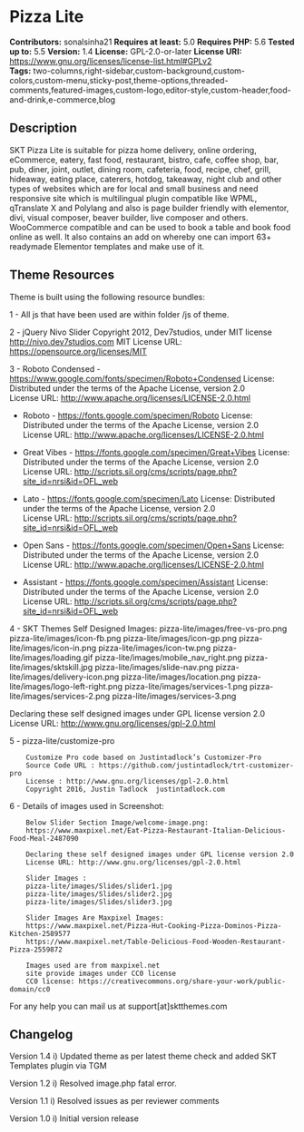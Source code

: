 # Pizza Lite

**Contributors:** sonalsinha21
**Requires at least:** 5.0
**Requires PHP:**  5.6
**Tested up to:** 5.5
**Version:** 1.4
**License:** GPL-2.0-or-later
**License URI:** https://www.gnu.org/licenses/license-list.html#GPLv2  
**Tags:** two-columns,right-sidebar,custom-background,custom-colors,custom-menu,sticky-post,theme-options,threaded-comments,featured-images,custom-logo,editor-style,custom-header,food-and-drink,e-commerce,blog

## Description

SKT Pizza Lite is suitable for pizza home delivery, online ordering, eCommerce, eatery, fast food, restaurant, bistro, cafe, coffee shop, bar, pub, diner, joint, outlet, dining room, cafeteria, food, recipe, chef, grill, hideaway, eating place, caterers, hotdog, takeaway, night club and other types of websites which are for local and small business and need responsive site which is multilingual plugin compatible like WPML, qTranslate X and Polylang and also is page builder friendly with elementor, divi, visual composer, beaver builder, live composer and others. WooCommerce compatible and can be used to book a table and book food online as well. It also contains an add on whereby one can import 63+ readymade Elementor templates and make use of it.
 
## Theme Resources

Theme is built using the following resource bundles:

1 - All js that have been used are within folder /js of theme.

2 -     jQuery Nivo Slider
	Copyright 2012, Dev7studios, under MIT license
	http://nivo.dev7studios.com
MIT License URL: https://opensource.org/licenses/MIT

3 - Roboto Condensed - https://www.google.com/fonts/specimen/Roboto+Condensed
	License: Distributed under the terms of the Apache License, version 2.0				
	License URL: http://www.apache.org/licenses/LICENSE-2.0.html
	
  - Roboto - https://fonts.google.com/specimen/Roboto
	License: Distributed under the terms of the Apache License, version 2.0				
	License URL: http://www.apache.org/licenses/LICENSE-2.0.html	
	
  - Great Vibes - https://fonts.google.com/specimen/Great+Vibes
	License: Distributed under the terms of the Apache License, version 2.0				
	License URL: http://scripts.sil.org/cms/scripts/page.php?site_id=nrsi&id=OFL_web	
	
  - Lato - https://fonts.google.com/specimen/Lato
	License: Distributed under the terms of the Apache License, version 2.0				
	License URL: http://scripts.sil.org/cms/scripts/page.php?site_id=nrsi&id=OFL_web
	
  - Open Sans - https://fonts.google.com/specimen/Open+Sans
	License: Distributed under the terms of the Apache License, version 2.0				
	License URL: http://www.apache.org/licenses/LICENSE-2.0.html
	
  - Assistant - https://fonts.google.com/specimen/Assistant
	License: Distributed under the terms of the Apache License, version 2.0				
	License URL: http://scripts.sil.org/cms/scripts/page.php?site_id=nrsi&id=OFL_web	
	
		
4 - SKT Themes Self Designed Images:
	pizza-lite/images/free-vs-pro.png
	pizza-lite/images/icon-fb.png
	pizza-lite/images/icon-gp.png
	pizza-lite/images/icon-in.png
	pizza-lite/images/icon-tw.png
	pizza-lite/images/loading.gif
	pizza-lite/images/mobile_nav_right.png
	pizza-lite/images/sktskill.jpg
	pizza-lite/images/slide-nav.png
	pizza-lite/images/delivery-icon.png
	pizza-lite/images/location.png
	pizza-lite/images/logo-left-right.png
	pizza-lite/images/services-1.png
	pizza-lite/images/services-2.png
	pizza-lite/images/services-3.png
	
		
Declaring these self designed images under GPL license version 2.0
License URL: http://www.gnu.org/licenses/gpl-2.0.html
		
5 -     pizza-lite/customize-pro	

		Customize Pro code based on Justintadlock’s Customizer-Pro 
		Source Code URL : https://github.com/justintadlock/trt-customizer-pro			
		License : http://www.gnu.org/licenses/gpl-2.0.html
		Copyright 2016, Justin Tadlock	justintadlock.com
		
6 -     Details of images used in Screenshot:
		
		Below Slider Section Image/welcome-image.png:
		https://www.maxpixel.net/Eat-Pizza-Restaurant-Italian-Delicious-Food-Meal-2487090 		
		
		Declaring these self designed images under GPL license version 2.0
		License URL: http://www.gnu.org/licenses/gpl-2.0.html
		
		Slider Images : 
		pizza-lite/images/Slides/slider1.jpg
		pizza-lite/images/Slides/slider2.jpg
		pizza-lite/images/Slides/slider3.jpg
        
        Slider Images Are Maxpixel Images:  
		https://www.maxpixel.net/Pizza-Hut-Cooking-Pizza-Dominos-Pizza-Kitchen-2589577
		https://www.maxpixel.net/Table-Delicious-Food-Wooden-Restaurant-Pizza-2559872
		
		Images used are from maxpixel.net
		site provide images under CC0 license
 		CC0 license: https://creativecommons.org/share-your-work/public-domain/cc0
        
For any help you can mail us at support[at]sktthemes.com

## Changelog
Version 1.4
i)   Updated theme as per latest theme check and added SKT Templates plugin via TGM

Version 1.2
i)   Resolved image.php fatal error.

Version 1.1
i)   Resolved issues as per reviewer comments 

Version 1.0
i)   Initial version release